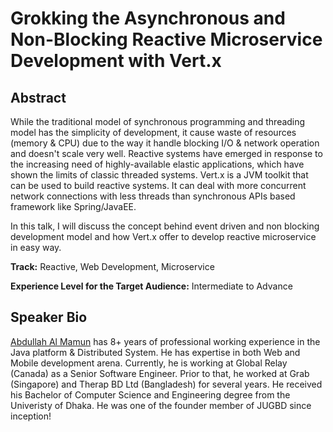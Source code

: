 # Grokking the Asynchronous and Non-Blocking Reactive Microservice Development with Vert.x

## Abstract

While the traditional model of synchronous programming and threading model has the simplicity of development, it cause waste of resources (memory & CPU) due to the way it handle blocking I/O & network operation and doesn't scale very well. Reactive systems have emerged in response to the increasing need of highly-available elastic applications, which have shown the limits of classic threaded systems. Vert.x is a JVM toolkit that can be used to build reactive systems. It can deal with more concurrent network connections with less threads than synchronous APIs based framework like Spring/JavaEE.

In this talk, I will discuss the concept behind event driven and non blocking development model and how Vert.x offer to develop reactive microservice in easy way.

**Track:** Reactive, Web Development, Microservice

**Experience Level for the Target Audience:** Intermediate to Advance

## Speaker Bio

[Abdullah Al Mamun](https://www.linkedin.com/in/oronno) has 8+ years of professional working experience in the Java platform & Distributed System. He has expertise in both Web and Mobile development arena. Currently, he is working at Global Relay (Canada) as a Senior Software Engineer. Prior to that, he worked at Grab (Singapore) and Therap BD Ltd (Bangladesh) for several years. He received his Bachelor of Computer Science and Engineering degree from the Univeristy of Dhaka. He was one of the founder member of JUGBD since inception!